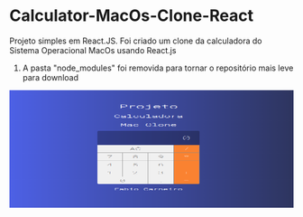 # Calculator-MacOs-Clone-React
Projeto simples em React.JS. Foi criado um clone da calculadora do Sistema Operacional MacOs usando React.js

1) A pasta "node_modules" foi removida para tornar o repositório mais leve para download

<center><img src="https://github.com/bynmboy/Calculator-MacOs-Clone-React/blob/master/img/calculadoraMacReact.png" alt="Calculator-MacOs-Clone-React" height="208" width="553" align="center"/></center>
